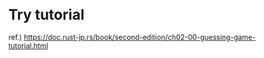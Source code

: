 # Try tutorial

ref.) https://doc.rust-jp.rs/book/second-edition/ch02-00-guessing-game-tutorial.html
